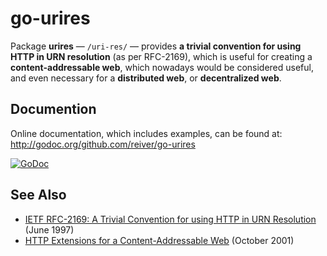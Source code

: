 # go-urires

Package **urires** — `/uri-res/` — provides **a trivial convention for using HTTP in URN resolution** (as per RFC-2169),
which is useful for creating a **content-addressable web**,
which nowadays would be considered useful, and even necessary for a **distributed web**, or **decentralized web**.

## Documention

Online documentation, which includes examples, can be found at: http://godoc.org/github.com/reiver/go-urires

[![GoDoc](https://godoc.org/github.com/reiver/go-urires?status.svg)](https://godoc.org/github.com/reiver/go-urires)

## See Also
* [IETF RFC-2169: A Trivial Convention for using HTTP in URN Resolution](https://tools.ietf.org/html/rfc2169) (June 1997)
* [HTTP Extensions for a Content-Addressable Web](http://lists.w3.org/Archives/Public/www-talk/2001NovDec/0090.html) (October 2001)
